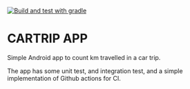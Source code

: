 [![Build and test with gradle](https://github.com/gion86/CarTrip/actions/workflows/grade.yml/badge.svg?branch=develop)](https://github.com/gion86/CarTrip/actions/workflows/grade.yml)
# CARTRIP APP

Simple Android app to count km travelled in a car trip.

The app has some unit test, and integration test, and a simple implementation of Github actions
for CI.